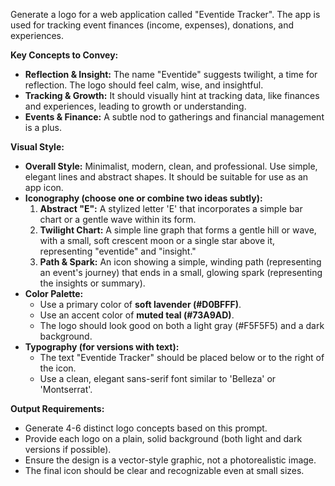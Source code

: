 
Generate a logo for a web application called "Eventide Tracker". The app is used for tracking event finances (income, expenses), donations, and experiences.

**Key Concepts to Convey:**
*   **Reflection & Insight:** The name "Eventide" suggests twilight, a time for reflection. The logo should feel calm, wise, and insightful.
*   **Tracking & Growth:** It should visually hint at tracking data, like finances and experiences, leading to growth or understanding.
*   **Events & Finance:** A subtle nod to gatherings and financial management is a plus.

**Visual Style:**
*   **Overall Style:** Minimalist, modern, clean, and professional. Use simple, elegant lines and abstract shapes. It should be suitable for use as an app icon.
*   **Iconography (choose one or combine two ideas subtly):**
    1.  **Abstract "E":** A stylized letter 'E' that incorporates a simple bar chart or a gentle wave within its form.
    2.  **Twilight Chart:** A simple line graph that forms a gentle hill or wave, with a small, soft crescent moon or a single star above it, representing "eventide" and "insight."
    3.  **Path & Spark:** An icon showing a simple, winding path (representing an event's journey) that ends in a small, glowing spark (representing the insights or summary).
*   **Color Palette:**
    *   Use a primary color of **soft lavender (#D0BFFF)**.
    *   Use an accent color of **muted teal (#73A9AD)**.
    *   The logo should look good on both a light gray (#F5F5F5) and a dark background.
*   **Typography (for versions with text):**
    *   The text "Eventide Tracker" should be placed below or to the right of the icon.
    *   Use a clean, elegant sans-serif font similar to 'Belleza' or 'Montserrat'.

**Output Requirements:**
*   Generate 4-6 distinct logo concepts based on this prompt.
*   Provide each logo on a plain, solid background (both light and dark versions if possible).
*   Ensure the design is a vector-style graphic, not a photorealistic image.
*   The final icon should be clear and recognizable even at small sizes.
